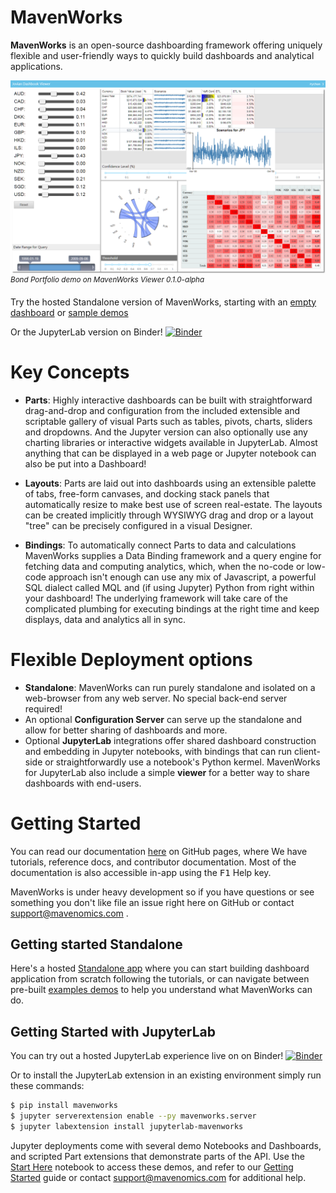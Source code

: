 # MavenWorks

**MavenWorks** is an open-source dashboarding framework offering uniquely flexible and user-friendly ways to quickly build dashboards and analytical applications.

![MavenWorks screenshot depicting the Volatility3D demo notebook, in /demos/Volatility3d.ipynb](./screenshot.png)
_<sup>Bond Portfolio demo on MavenWorks Viewer 0.1.0-alpha</sup>_

Try the hosted Standalone version of MavenWorks, starting with an [empty dashboard](https://mavenomics.github.io/MavenWorks/app) or [sample demos](http://mavenworks.com/app/demos/)

Or the JupyterLab version on Binder! [![Binder](https://mybinder.org/badge_logo.svg)](https://mybinder.org/v2/gh/Mavenomics/MavenWorks/binder?urlpath=lab%2Ftree%2Fdemos%2FStartHere.ipynb)

# Key Concepts

 * **Parts**: Highly interactive dashboards can be built with straightforward drag-and-drop and configuration from the included extensible and scriptable gallery of visual Parts such as tables, pivots, charts, sliders and dropdowns.  And the Jupyter version can also optionally use any charting libraries or interactive widgets available in JupyterLab. Almost anything that can be displayed in a web page or Jupyter notebook can also be put into a Dashboard!

 * **Layouts**: Parts are laid out into dashboards using an extensible palette of tabs, free-form canvases, and docking stack panels that automatically resize to make best use of screen real-estate. The layouts can be created implicitly through WYSIWYG drag and drop or a layout "tree" can be precisely configured in a visual Designer.

 * **Bindings**: To automatically connect Parts to data and calculations MavenWorks supplies a Data Binding framework and a query engine for fetching data and computing analytics, which, when the no-code or low-code approach isn't enough can use any mix of Javascript, a powerful SQL dialect called MQL and (if using Jupyter) Python from right within your dashboard!  The underlying framework will take care of the complicated plumbing for executing bindings at the right time and keep displays, data and analytics all in sync.

# Flexible Deployment options
 * **Standalone**: MavenWorks can run purely standalone and isolated on a web-browser from any web server.  No special back-end server required!
 * An optional **Configuration Server** can serve up the standalone and allow for better sharing of dashboards and more.
 * Optional **JupyterLab** integrations offer shared dashboard construction and embedding in Jupyter notebooks, with bindings that can run client-side or straightforwardly use a notebook's Python kermel.  MavenWorks for JupyterLab also include a simple **viewer** for a better way to share dashboards with end-users.

# Getting Started
You can read our documentation [here](https://mavenomics.github.io/MavenWorks) on GitHub pages, where We have tutorials,
reference docs, and contributor documentation. Most of the documentation is also accessible in-app using
the <kbd>F1</kbd> Help key.

MavenWorks is under heavy development so if you have questions or see something you don't like file an issue right here on GitHub or contact support@mavenomics.com .

## Getting started Standalone
Here's a hosted [Standalone app](https://mavenomics.github.io/MavenWorks/app/) where you can start building dashboard application from scratch following the tutorials, or  can navigate between pre-built [examples demos](https://mavenomics.github.io/MavenWorks/app/demos/index.html) to help you understand what MavenWorks
can do.

[//]: # (we should also soon outline simple host-your-own and link to CLI documentation) 

## Getting Started with JupyterLab

You can try out a hosted JupyterLab experience live on on Binder! [![Binder](https://mybinder.org/badge_logo.svg)](https://mybinder.org/v2/gh/Mavenomics/MavenWorks/binder?urlpath=lab)

Or to install the JupyterLab extension in an existing environment simply run these commands:

```sh
$ pip install mavenworks
$ jupyter serverextension enable --py mavenworks.server
$ jupyter labextension install jupyterlab-mavenworks
```

[//]: # (should we also provide or link to more general installation instructions?)


Jupyter deployments come with several demo Notebooks and Dashboards, and scripted Part extensions that
demonstrate parts of the API. Use the [Start Here](./demos/StartHere.ipynb)
notebook to access these demos, and refer to our [Getting Started](https://mavenomics.github.io/MavenWorks/docs/user/getting-started.md)
guide or contact support@mavenomics.com for additional help.



